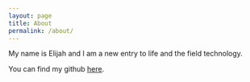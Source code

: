 ```yaml
---
layout: page
title: About
permalink: /about/
---
```


My name is Elijah and I am a new entry to life and the field technology.

You can find my github [here][github].

[github]: https://github.com/Elijahtab